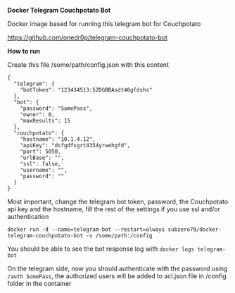 **Docker Telegram Couchpotato Bot**

Docker image based for running this telegram bot for Couchpotato 

https://github.com/onedr0p/telegram-couchpotato-bot

**How to run**

Create this file /some/path/config.json with this content

```
{
  "telegram": {
    "botToken": "123434513:5ZDGBBAsdt46gfdshs"
  },
  "bot": {
    "password": "SomePass",
    "owner": 0,
    "maxResults": 15
  },
  "couchpotato": {
    "hostname": "10.1.4.12",
    "apiKey": "dsfgdfsgrt4354yrwehgfd",
    "port": 5050,
    "urlBase": "",
    "ssl": false,
    "username": "",
    "password": ""
  }
}
```

Most important, change the telegram bot token, password, the Couchpotato api key and the hostname, fill the rest of the settings if you use ssl and/or authentication

```docker run -d --name=telegram-bot --restart=always subzero79/docker-telegram-couchpotato-bot -v /some/path:/config```

You should be able to see the bot response log with ```docker logs telegram-bot```

On the telegram side, now you should authenticate with the password using ```/auth SomePass```, the authorized users will be added to acl.json file in /config folder in the container
